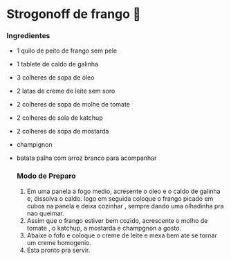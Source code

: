 # Strogonoff de frango :chicken:

### Ingredientes

* 1 quilo de peito de frango sem pele

* 1 tablete de caldo de galinha

* 3 colheres de sopa de óleo

* 2 latas de creme de leite sem soro

* 2 colheres de sopa de molhe de tomate 

* 2 colheres de sola de katchup

* 2 colheres de sopa de mostarda

* champignon

* batata palha com arroz branco para acompanhar

  ### Modo de Preparo

  1. Em uma panela a fogo medio, acresente o oleo e o caldo de galinha e, dissolva o caldo. logo em seguida coloque o frango picado em cubos na panela e deixa cozinhar , sempre dando uma olhadinha pra nao queimar.
  2. Assim que o frango estiver bem cozido, acrescente o molho de tomate , o katchup, a mostarda e champgnon a gosto.
  3. Abaixe o fofo e coloque o creme de leite e mexa bem ate se tornar um creme homogenio.
  4. Esta pronto pra servir.